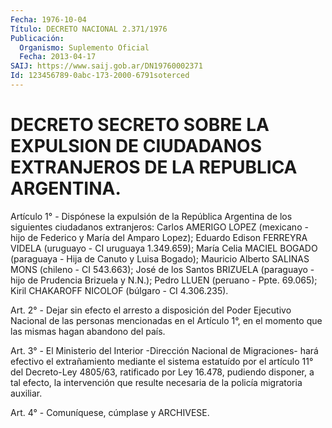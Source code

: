 ```yaml
---
Fecha: 1976-10-04
Título: DECRETO NACIONAL 2.371/1976
Publicación:
  Organismo: Suplemento Oficial
  Fecha: 2013-04-17
SAIJ: https://www.saij.gob.ar/DN19760002371
Id: 123456789-0abc-173-2000-6791soterced
---
```

# DECRETO SECRETO SOBRE LA EXPULSION DE CIUDADANOS EXTRANJEROS DE LA REPUBLICA ARGENTINA.

<a id="1"></a>
Artículo 1° - Dispónese la expulsión de la República Argentina de los siguientes ciudadanos extranjeros: Carlos AMERIGO LOPEZ (mexicano - hijo de Federico y María del Amparo Lopez); Eduardo Edison FERREYRA VIDELA (uruguayo - CI uruguaya 1.349.659); María Celia MACIEL BOGADO (paraguaya - Hija de Canuto y Luisa Bogado); Mauricio Alberto SALINAS MONS (chileno - CI 543.663); José de los Santos BRIZUELA (paraguayo - hijo de Prudencia Brizuela y N.N.); Pedro LLUEN (peruano - Ppte. 69.065); Kiril CHAKAROFF NICOLOF (búlgaro - CI 4.306.235).

<a id="2"></a>
Art. 2° - Dejar sin efecto el arresto a disposición del Poder Ejecutivo Nacional de las personas mencionadas en el Artículo 1°, en el momento que las mismas hagan abandono del país.

<a id="3"></a>
Art. 3° - El Ministerio del Interior -Dirección Nacional de Migraciones- hará efectivo el extrañamiento mediante el sistema estatuído por el artículo 11° del Decreto-Ley 4805/63, ratificado por Ley 16.478, pudiendo disponer, a tal efecto, la intervención que resulte necesaria de la policía migratoria auxiliar.

<a id="4"></a>
Art. 4° - Comuníquese, cúmplase y ARCHIVESE.